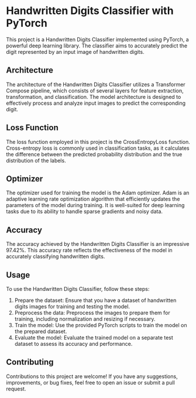 # Handwritten Digits Classifier with PyTorch

This project is a Handwritten Digits Classifier implemented using PyTorch, a powerful deep learning library. The classifier aims to accurately predict the digit represented by an input image of handwritten digits.

## Architecture

The architecture of the Handwritten Digits Classifier utilizes a Transformer Compose pipeline, which consists of several layers for feature extraction, transformation, and classification. The model architecture is designed to effectively process and analyze input images to predict the corresponding digit.

## Loss Function

The loss function employed in this project is the CrossEntropyLoss function. Cross-entropy loss is commonly used in classification tasks, as it calculates the difference between the predicted probability distribution and the true distribution of the labels.

## Optimizer

The optimizer used for training the model is the Adam optimizer. Adam is an adaptive learning rate optimization algorithm that efficiently updates the parameters of the model during training. It is well-suited for deep learning tasks due to its ability to handle sparse gradients and noisy data.

## Accuracy

The accuracy achieved by the Handwritten Digits Classifier is an impressive 97.42%. This accuracy rate reflects the effectiveness of the model in accurately classifying handwritten digits.

## Usage

To use the Handwritten Digits Classifier, follow these steps:

1. Prepare the dataset: Ensure that you have a dataset of handwritten digits images for training and testing the model.
2. Preprocess the data: Preprocess the images to prepare them for training, including normalization and resizing if necessary.
3. Train the model: Use the provided PyTorch scripts to train the model on the prepared dataset.
4. Evaluate the model: Evaluate the trained model on a separate test dataset to assess its accuracy and performance.

## Contributing

Contributions to this project are welcome! If you have any suggestions, improvements, or bug fixes, feel free to open an issue or submit a pull request.
